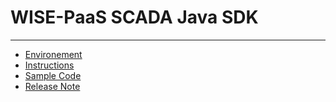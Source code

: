 # WISE-PaaS SCADA Java SDK

---
* [Environement](environement.md)
* [Instructions](instruction.md)
* [Sample Code](sample-code.md)
* [Release Note](release-note.md)

